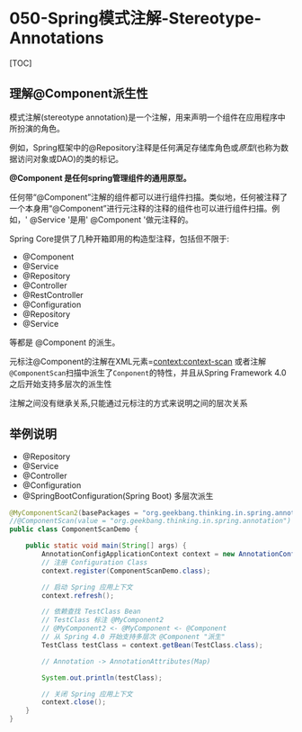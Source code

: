 # 050-Spring模式注解-Stereotype-Annotations

[TOC]

## 理解@Component派生性

模式注解(stereotype annotation)是一个注解，用来声明一个组件在应用程序中所扮演的角色。

例如，Spring框架中的@Repository注释是任何满足存储库角色或*原型*(也称为数据访问对象或DAO)的类的标记。

**@Component 是任何spring管理组件的通用原型。**

任何带“@Component”注解的组件都可以进行组件扫描。类似地，任何被注释了一个本身用“@Component”进行元注释的注释的组件也可以进行组件扫描。例如，' @Service '是用' @Component '做元注释的。

Spring Core提供了几种开箱即用的构造型注释，包括但不限于:

- @Component
- @Service
- @Repository
-  @Controller
-  @RestController
-  @Configuration
-  @Repository
-  @Service 

等都是 @Component 的派生。

元标注@Component的注解在XML元素=<context:context-scan> 或者注解 `@ComponentScan`扫描中派生了`Conponent`的特性，并且从Spring Framework 4.0 之后开始支持多层次的派生性

注解之间没有继承关系,只能通过元标注的方式来说明之间的层次关系

## 举例说明

- @Repository
- @Service
- @Controller
- @Configuration
- @SpringBootConfiguration(Spring Boot) 多层次派生

```java
@MyComponentScan2(basePackages = "org.geekbang.thinking.in.spring.annotation") // 指定 Class-Path(s)
//@ComponentScan(value = "org.geekbang.thinking.in.spring.annotation") // 指定 Class-Path(s)
public class ComponentScanDemo {

    public static void main(String[] args) {
        AnnotationConfigApplicationContext context = new AnnotationConfigApplicationContext();
        // 注册 Configuration Class
        context.register(ComponentScanDemo.class);

        // 启动 Spring 应用上下文
        context.refresh();

        // 依赖查找 TestClass Bean
        // TestClass 标注 @MyComponent2
        // @MyComponent2 <- @MyComponent <- @Component
        // 从 Spring 4.0 开始支持多层次 @Component "派生"
        TestClass testClass = context.getBean(TestClass.class);

        // Annotation -> AnnotationAttributes(Map)

        System.out.println(testClass);

        // 关闭 Spring 应用上下文
        context.close();
    }
}

```











